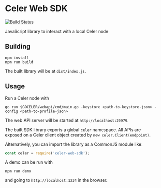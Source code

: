 # Celer Web SDK

[![Build Status](https://travis-ci.com/celer-network/Celer-Web-SDK.svg?token=DvaxasPgAzCzksHzA2ct&branch=master)](https://travis-ci.com/celer-network/Celer-Web-SDK)

JavaScript library to interact with a local Celer node

## Building

```
npm install
npm run build
```

The built library will be at `dist/index.js`. 

## Usage
Run a Celer node with
```
go run $GOCELER/webapi/cmd/main.go -keystore <path-to-keystore-json> -config <path-to-profile-json>
```
The web API server will be started at `http://localhost:29979`.

The built SDK library exports a global `celer` namespace. All APIs are exposed on a Celer client object created by `new celer.Client(endpoint)`.

Alternatively, you can import the library as a CommonJS module like:
```javascript
const celer = require('celer-web-sdk');
```

A demo can be run with
```
npm run demo
```
and going to `http://localhost:1234` in the browser.
